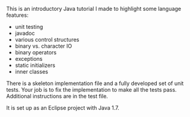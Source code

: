 This is an introductory Java tutorial I made to highlight some language features:

- unit testing
- javadoc
- various control structures
- binary vs. character IO
- binary operators
- exceptions
- static initializers
- inner classes

There is a skeleton implementation file and a fully developed set of unit tests.  Your job is to fix the implementation to make all the tests pass.  Additional instructions are in the test file.

It is set up as an Eclipse project with Java 1.7.

